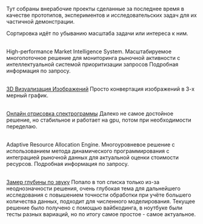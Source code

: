 Тут собраны внерабочие проекты сделанные за последнее время в качестве прототипов, экспериментов и исследовательских задач для их частичной демонстрации.

Сортировка идёт по убыванию масштаба задачи или интереса к ним.
<br><br>

High-performance Market Intelligence System.
Масштабируемое многопоточное решение для мониторинга рыночной активности с интеллектуальной системой приоритизации запросов
Подробная информация по запросу.
<br><br>

[3D Визуализация Изображений](https://github.com/Veretion/3d-image-visualization) 
Просто конвертация изображений в 3-х мерный график.
<br><br>

[Онлайн отрисовка спектрограммы](https://github.com/Veretion/DS-Sandbox/tree/main/spectro) 
Далеко не самое достойное решение, но стабильное и работает на gpu, потом при необходимости переделаю.
<br><br>

Adaptive Resource Allocation Engine.
Многоуровневое решение с использованием метода динамического программирования с интеграцией рыночной данных для актуальной оценки стоимости ресурсов.
Подробная информация по запросу.
<br><br>

[Замер глубины по звуку](https://github.com/Veretion/DS-Sandbox/tree/main/inter)
Попало в топ списка только из-за неоднозначности решения, очень глубокая тема для дальнейшего исследования с повышением точности обработки при учёте большего количества данных, подходит для численного моделирования.
Текущее решение было получено с помощью вайбкодинга, в ноутбуке были тесты разных вариаций, но по итогу самое простое - самое актуальное. 
<br><br>










